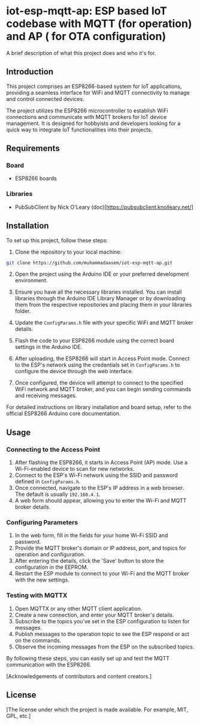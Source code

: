 # iot-esp-mqtt-ap: ESP based IoT codebase with MQTT (for operation) and AP ( for OTA configuration)

A brief description of what this project does and who it's for.


## Introduction

This project comprises an ESP8266-based system for IoT applications, providing a seamless interface for WiFi and MQTT connectivity to manage and control connected devices.

The project utilizes the ESP8266 microcontroller to establish WiFi connections and communicate with MQTT brokers for IoT device management. It is designed for hobbyists and developers looking for a quick way to integrate IoT functionalities into their projects.


## Requirements
### Board
- ESP8266 boards

### Libraries
- PubSubClient by Nick O'Leary (doc)[https://pubsubclient.knolleary.net/]

## Installation

To set up this project, follow these steps:

1. Clone the repository to your local machine:

```sh
git clone https://github.com/muhammadaasem/iot-esp-mqtt-ap.git
```

2. Open the project using the Arduino IDE or your preferred development environment.

3. Ensure you have all the necessary libraries installed. You can install libraries through the Arduino IDE Library Manager or by downloading them from the respective repositories and placing them in your libraries folder.

4. Update the `ConfigParams.h` file with your specific WiFi and MQTT broker details.

5. Flash the code to your ESP8266 module using the correct board settings in the Arduino IDE.

6. After uploading, the ESP8266 will start in Access Point mode. Connect to the ESP's network using the credentials set in `ConfigParams.h` to configure the device through the web interface.

7. Once configured, the device will attempt to connect to the specified WiFi network and MQTT broker, and you can begin sending commands and receiving messages.

For detailed instructions on library installation and board setup, refer to the official ESP8266 Arduino core documentation.

## Usage

### Connecting to the Access Point

1. After flashing the ESP8266, it starts in Access Point (AP) mode. Use a Wi-Fi-enabled device to scan for new networks.
2. Connect to the ESP's Wi-Fi network using the SSID and password defined in `ConfigParams.h`.
3. Once connected, navigate to the ESP's IP address in a web browser. The default is usually `192.168.4.1`.
4. A web form should appear, allowing you to enter the Wi-Fi and MQTT broker details.

### Configuring Parameters

1. In the web form, fill in the fields for your home Wi-Fi SSID and password.
2. Provide the MQTT broker's domain or IP address, port, and topics for operation and configuration.
3. After entering the details, click the 'Save' button to store the configuration in the EEPROM.
4. Restart the ESP module to connect to your Wi-Fi and the MQTT broker with the new settings.

### Testing with MQTTX

1. Open MQTTX or any other MQTT client application.
2. Create a new connection, and enter your MQTT broker's details.
3. Subscribe to the topics you've set in the ESP configuration to listen for messages.
4. Publish messages to the operation topic to see the ESP respond or act on the commands.
5. Observe the incoming messages from the ESP on the subscribed topics.

By following these steps, you can easily set up and test the MQTT communication with the ESP8266.

[Acknowledgements of contributors and content creators.]

## License

[The license under which the project is made available. For example, MIT, GPL, etc.]

